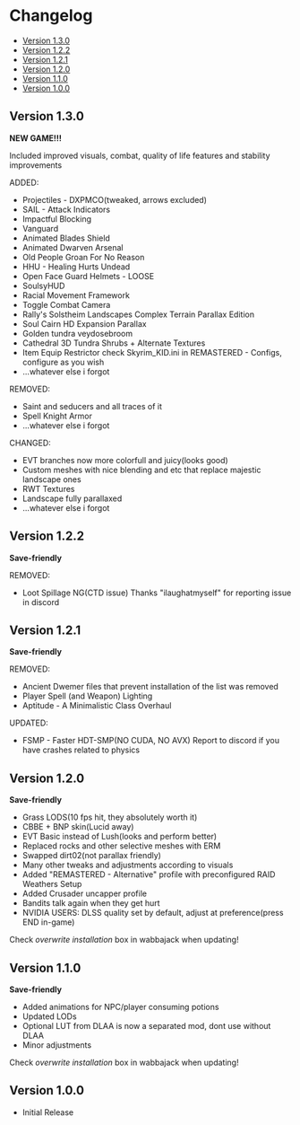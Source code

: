 # Changelog
- [Version 1.3.0](#version-130)
- [Version 1.2.2](#version-122)
- [Version 1.2.1](#version-121)
- [Version 1.2.0](#version-120)
- [Version 1.1.0](#version-110)
- [Version 1.0.0](#version-100)

## Version 1.3.0

**NEW GAME!!!**

Included improved visuals, combat, quality of life features and stability improvements

ADDED:
- Projectiles - DXPMCO(tweaked, arrows excluded)
- SAIL - Attack Indicators
- Impactful Blocking
- Vanguard
- Animated Blades Shield
- Animated Dwarven Arsenal
- Old People Groan For No Reason
- HHU - Healing Hurts Undead
- Open Face Guard Helmets - LOOSE
- SoulsyHUD
- Racial Movement Framework
- Toggle Combat Camera
- Rally's Solstheim Landscapes Complex Terrain Parallax Edition
- Soul Cairn HD Expansion Parallax
- Golden tundra veydosebroom
- Cathedral 3D Tundra Shrubs + Alternate Textures
- Item Equip Restrictor
   check Skyrim_KID.ini in REMASTERED - Configs, configure as you wish
- ...whatever else i forgot

REMOVED:
- Saint and seducers and all traces of it
- Spell Knight Armor
- ...whatever else i forgot

CHANGED:
- EVT branches now more colorfull and juicy(looks good)
- Custom meshes with nice blending and etc that replace majestic landscape ones
- RWT Textures
- Landscape fully parallaxed
- ...whatever else i forgot

## Version 1.2.2

**Save-friendly**

REMOVED:
- Loot Spillage NG(CTD issue)
  Thanks "ilaughatmyself" for reporting issue in discord

## Version 1.2.1

**Save-friendly**

REMOVED:
- Ancient Dwemer files that prevent installation of the list was removed
- Player Spell (and Weapon) Lighting
- Aptitude - A Minimalistic Class Overhaul

UPDATED:
- FSMP - Faster HDT-SMP(NO CUDA, NO AVX)
  Report to discord if you have crashes related to physics

## Version 1.2.0

**Save-friendly**

- Grass LODS(10 fps hit, they absolutely worth it)
- CBBE + BNP skin(Lucid away)
- EVT Basic instead of Lush(looks and perform better)
- Replaced rocks and other selective meshes with ERM
- Swapped dirt02(not parallax friendly)
- Many other tweaks and adjustments according to visuals
- Added "REMASTERED - Alternative" profile with preconfigured RAID Weathers Setup
- Added Crusader uncapper profile
- Bandits talk again when they get hurt
- NVIDIA USERS: DLSS quality set by default, adjust at preference(press END  in-game)

Check *overwrite installation* box in wabbajack when updating!

## Version 1.1.0

**Save-friendly**

- Added animations for NPC/player consuming potions
- Updated LODs
- Optional LUT from DLAA is now a separated mod, dont use without DLAA
- Minor adjustments

Check *overwrite installation* box in wabbajack when updating!

## Version 1.0.0

- Initial Release
